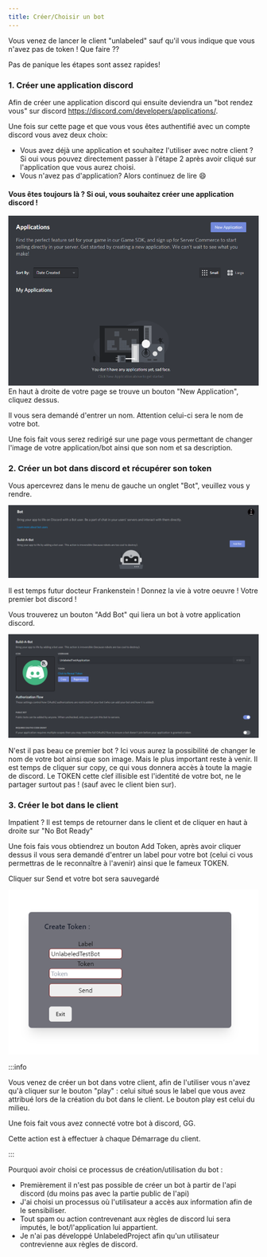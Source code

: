 ```yaml
---
title: Créer/Choisir un bot
---
```


Vous venez de lancer le client "unlabeled" sauf qu'il vous indique que vous n'avez pas de token ! Que faire ??

Pas de panique les étapes sont assez rapides!

### 1. Créer une application discord

Afin de créer une application discord qui ensuite deviendra un "bot rendez vous" sur discord <https://discord.com/developers/applications/>.

Une fois sur cette page et que vous vous êtes authentifié avec un compte discord vous avez deux choix:

- Vous avez déjà une application et souhaitez l'utiliser avec notre client ? Si oui vous pouvez directement passer à l'étape 2 après avoir cliqué sur l'application que vous aurez choisi.
- Vous n'avez pas d'application? Alors continuez de lire 😄

#### Vous êtes toujours là ? Si oui, vous souhaitez créer une application discord !

![newApp](/img/newApp.png)
En haut à droite de votre page se trouve un bouton "New Application", cliquez dessus.

Il vous sera demandé d'entrer un nom. Attention celui-ci sera le nom de votre bot.

Une fois fait vous serez redirigé sur une page vous permettant de changer l'image de votre application/bot ainsi que son nom et sa description.

### 2. Créer un bot dans discord et récupérer son token

Vous apercevrez dans le menu de gauche un onglet "Bot", veuillez vous y rendre.

![BuildABot](/img/buildABot.png)

Il est temps futur docteur Frankenstein ! Donnez la vie à votre oeuvre ! Votre premier bot discord !

Vous trouverez un bouton "Add Bot" qui liera un bot à votre application discord.

![IlEstVivant](/img/itsALIVE.png)

N'est il pas beau ce premier bot ? Ici vous aurez la possibilité de changer le nom de votre bot ainsi que son image. Mais le plus important reste à venir. Il est temps de cliquer sur copy, ce qui vous donnera accès à toute la magie de discord. Le TOKEN cette clef illisible est l'identité de votre bot, ne le partager surtout pas ! (sauf avec le client bien sur).

### 3. Créer le bot dans le client

Impatient ? Il est temps de retourner dans le client et de cliquer en haut à droite sur "No Bot Ready"

Une fois fais vous obtiendrez un bouton Add Token, après avoir cliquer dessus il vous sera demandé d'entrer un label pour votre bot (celui ci vous permettras de le reconnaître à l'avenir) ainsi que le fameux TOKEN.

Cliquer sur Send et votre bot sera sauvegardé

![saveBot](/img/saveBot.png)

:::info

Vous venez de créer un bot dans votre client, afin de l'utiliser vous n'avez qu'à cliquer sur le bouton "play" : celui situé sous le label que vous avez attribué lors de la création du bot dans le client. Le bouton play est celui du milieu.

Une fois fait vous avez connecté votre bot à discord, GG.

Cette action est à effectuer à chaque Démarrage du client.

:::

Pourquoi avoir choisi ce processus de création/utilisation du bot :

- Premièrement il n'est pas possible de créer un bot à partir de l'api discord (du moins pas avec la partie public de l'api)
- J'ai choisi un processus où l'utilisateur a accès aux information afin de le sensibiliser.
- Tout spam ou action contrevenant aux règles de discord lui sera imputés, le bot/l'application lui appartient.
- Je n'ai pas développé UnlabeledProject afin qu'un utilisateur contrevienne aux règles de discord.

